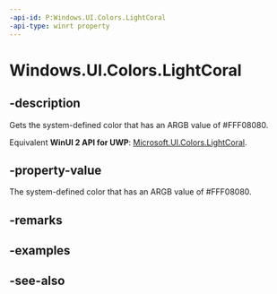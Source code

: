 ```yaml
---
-api-id: P:Windows.UI.Colors.LightCoral
-api-type: winrt property
---
```


<!-- Property syntax
public Windows.UI.Color LightCoral { get; }
-->

# Windows.UI.Colors.LightCoral

## -description

Gets the system-defined color that has an ARGB value of #FFF08080.

Equivalent **WinUI 2 API for UWP**: [Microsoft.UI.Colors.LightCoral](/windows/winui/api/microsoft.ui.colors.lightcoral).

## -property-value

The system-defined color that has an ARGB value of #FFF08080.

## -remarks

## -examples

## -see-also
